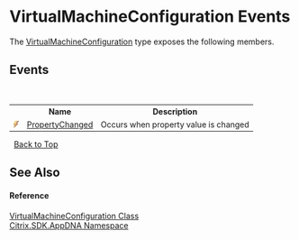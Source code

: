 # VirtualMachineConfiguration Events
 

The <a href="754eec9f-6762-6e91-8c11-53eb67bc96ed">VirtualMachineConfiguration</a> type exposes the following members.


## Events
&nbsp;<table><tr><th></th><th>Name</th><th>Description</th></tr><tr><td>![Public event](media/pubevent.gif "Public event")</td><td><a href="47195636-2b5b-21c7-8abf-4538de685135">PropertyChanged</a></td><td>
Occurs when property value is changed</td></tr></table>&nbsp;
<a href="#virtualmachineconfiguration-events">Back to Top</a>

## See Also


#### Reference
<a href="754eec9f-6762-6e91-8c11-53eb67bc96ed">VirtualMachineConfiguration Class</a><br /><a href="fe2d265b-410b-8b11-1eb4-a790e0b062bf">Citrix.SDK.AppDNA Namespace</a><br />
